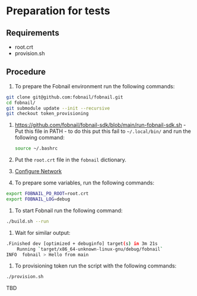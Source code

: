 # Preparation for tests

## Requirements

* root.crt
* provision.sh

## Procedure

1. To prepare the Fobnail environment run the following commands:

```bash
git clone git@github.com:fobnail/fobnail.git
cd fobnail/
git submodule update --init --recursive
git checkout token_provisioning
```

1. https://github.com/fobnail/fobnail-sdk/blob/main/run-fobnail-sdk.sh - Put
    this file in PATH - to do this put this fail to `~/.local/bin/` and run the
    following command:

    ```bash
    source ~/.bashrc
    ```

1. Put the `root.crt` file in the `fobnail` dictionary.
1. [Configure Network](https://fobnail.3mdeb.com/environment/#networking-setup)
1. To prepare some variables, run the following commands:

```bash
export FOBNAIL_PO_ROOT=root.crt
export FOBNAIL_LOG=debug
```

1. To start Fobnail run the following command:

```bash
./build.sh --run
```

1. Wait for similar output:

```bash
.Finished dev [optimized + debuginfo] target(s) in 3m 21s
    Running `target/x86_64-unknown-linux-gnu/debug/fobnail`
INFO  fobnail > Hello from main
```

1. To provisioning token run the script with the following commands:

```bash
./provision.sh
```

TBD

